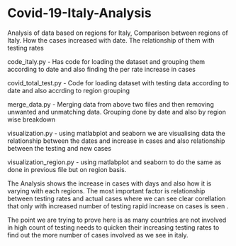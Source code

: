 # Covid-19-Italy-Analysis
Analysis of data based on regions for Italy, Comparison between regions of Italy. How the cases increased with date. The relationship of them with testing rates

code_italy.py - Has code for loading the dataset and grouping them according to date and also finding the per rate increase in cases

covid_total_test.py - Code for loading dataset with testing data according to date and also accrding to region grouping

merge_data.py - Merging data from above two files and then removing unwanted and unmatching data. Grouping done by date and also by region wise breakdown

visualization.py - using matlabplot and seaborn we are visualising data the relationship between the dates and increase in cases and also relationship between the testing and new cases

visualization_region.py - using matlabplot and seaborn to do the same as done in previous file but on region basis.

The Analysis shows the increase in cases with days and also how it is varying with each regions. 
The most important factor is relationship between testing rates and actual cases where we can see clear corellation that only with increased number of testing rapid increase on cases is seen .

The point we are trying to prove here is as many countries are not involved in high count of testing needs to quicken their increasing testing rates to find out the more number of cases involved as we see in italy.
